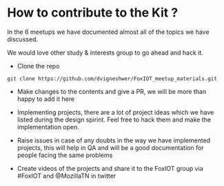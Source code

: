 # How to contribute to the Kit ? 

In the 6 meetups we have documented almost all of the topics we have discussed.

We would love other study & interests group to go ahead and hack it.

* Clone the repo 

````
git clone https://github.com/dvigneshwer/FoxIOT_meetup_materials.git
````

* Make changes to the contents and give a PR, we will be more than happy to add it here

* Implementing projects, there are a lot of project ideas which we have listed during the design spirint. Feel free to hack them and make the implementation open.

* Raise issues in case of any doubts in the way we have implemented projects, this will help in QA and will be a good documentation for people facing the same problems

* Create videos of the projects and share it to the FoxIOT group via #FoxIOT and @MozillaTN in twitter


